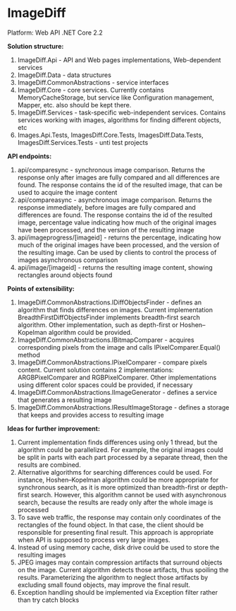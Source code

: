 # ImageDiff

Platform: Web API .NET Core 2.2

**Solution structure:**

1. ImageDiff.Api - API and Web pages implementations, Web-dependent services
2. ImageDiff.Data - data structures
3. ImageDiff.CommonAbstractions - service interfaces
4. ImageDiff.Core - core services. Currently contains MemoryCacheStorage, but service like Configuration management, Mapper, etc. also should be kept there.
5. ImageDiff.Services - task-specific web-independent services. Contains services working with images, algorithms for finding different objects, etc
6. Images.Api.Tests, ImagesDiff.Core.Tests, ImagesDiff.Data.Tests, ImagesDiff.Services.Tests - unti test projects

**API endpoints:**

1. api/comparesync - synchronous image comparison. Returns the response only after images are fully compared and all differences are found. The response contains the id of the resulted image, that can be used to acquire the image content
2. api/compareasync - asynchronous image comparison. Returns the response immediately,  before images are fully compared and differences are found. The response contains the id of the resulted image, percentage value indicating how much of the original images have been processed, and the version of the resulting image
3. api/imageprogress/[imageid] - returns the percentage, indicating how much of the original images have been processed, and the version of the resulting image. Can be used by clients to control the process of images asynchronous comparison
4. api/image/[imageid] - returns the resulting image content, showing rectangles around objects found



**Points of extensibility:**

1. ImageDiff.CommonAbstractions.IDiffObjectsFinder - defines an algorithm that finds differences on images. Current implementation BreadthFirstDiffObjectsFinder implements breadth-first search algorithm. Other implementation, such as depth-first or Hoshen–Kopelman algorithm could be provided.
2. ImageDiff.CommonAbstractions.IBitmapComparer - acquires corresponding pixels from the image and calls IPixelComparer.Equal() method
3. ImageDiff.CommonAbstractions.IPixelComparer - compare pixels content. Current solution contains 2 implementations: ARGBPixelComparer and RGBPixelComparer. Other implementations using different color spaces could be provided, if necessary
4. ImageDiff.CommonAbstractions.IImageGenerator - defines a service that generates a resulting image
5. ImageDiff.CommonAbstractions.IResultImageStorage - defines a storage that keeps and provides access to resulting image



**Ideas for further improvement:**

1. Current implementation finds differences using only 1 thread, but the algorithm could be parallelized. For example, the original images could be split in parts with each part processed by a separate thread, then the results are combined.
2. Alternative algorithms for searching differences could be used. For instance, Hoshen–Kopelman algorithm could be more appropriate for synchronous search, as it is more optimized than breadth-first or depth-first search. However, this algorithm cannot be used with asynchronous search, because the results are ready only after the whole image is processed
3. To save web traffic, the response may contain only coordinates of the rectangles of the found object. In that case, the client should be responsible for presenting final result. This approach is appropriate when API is supposed to process very large images.
4. Instead of using memory cache, disk drive could be used to store the resulting images
5. JPEG images may contain compression artifacts that surround objects on the image. Current algorithm detects those artifacts, thus spoiling the results. Parameterizing the algorithm to neglect those artifacts by excluding small found objects, may improve the final result.
6. Exception handling should be implemented via Exception filter rather than try catch blocks



